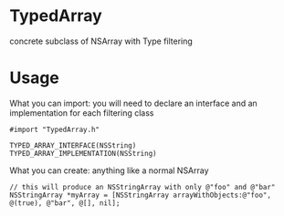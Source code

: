 TypedArray
==========

concrete subclass of NSArray with Type filtering

Usage
=====

What you can import: you will need to declare an interface and an implementation for each filtering class

    #import "TypedArray.h"

    TYPED_ARRAY_INTERFACE(NSString)
    TYPED_ARRAY_IMPLEMENTATION(NSString)

What you can create: anything like a normal NSArray

    // this will produce an NSStringArray with only @"foo" and @"bar"
    NSStringArray *myArray = [NSStringArray arrayWithObjects:@"foo", @(true), @"bar", @[], nil];
